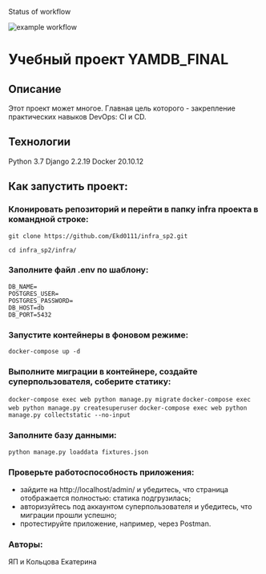 
Status of workflow

![example workflow](https://github.com/Ekd0111/yamdb_final/actions/workflows/yamdb_workflow.yml/badge.svg?event=push)


# Учебный проект YAMDB_FINAL
## Описание
Этот проект может многое. Главная цель которого - закрепление практических навыков DevOps: CI и CD.
## Технологии
Python 3.7
Django 2.2.19
Docker 20.10.12

## Как запустить проект:

### Клонировать репозиторий и перейти в папку infra проекта в командной строке:

```git clone https://github.com/Ekd0111/infra_sp2.git```

```cd infra_sp2/infra/```

### Заполните файл .env по шаблону:

```DB_ENGINE=django.db.backends.postgresql
DB_NAME=
POSTGRES_USER=
POSTGRES_PASSWORD=
DB_HOST=db
DB_PORT=5432
```

### Запустите контейнеры в фоновом режиме:

```docker-compose up -d```

### Выполните миграции в контейнере, создайте суперпользователя, соберите статику:

```docker-compose exec web python manage.py migrate```
```docker-compose exec web python manage.py createsuperuser```
```docker-compose exec web python manage.py collectstatic --no-input```

### Заполните базу данными:

```python manage.py loaddata fixtures.json```

### Проверьте работоспособность приложения:

- зайдите на http://localhost/admin/ и убедитесь, что страница отображается полностью: статика подгрузилась;
- авторизуйтесь под аккаунтом суперпользователя и убедитесь, что миграции прошли успешно;
- протестируйте приложение, например, через Postman.
### Авторы:
ЯП и Кольцова Екатерина
